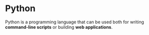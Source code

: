 # Python Python is a programming language that can be used both for writing **command-line scripts** or building **web applications**.